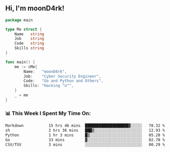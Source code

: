 <h2> Hi, I'm moonD4rk!</h2>

```go
package main

type Me struct {
	Name   string
	Job    string
	Code   string
	Skills string
}

func main() {
	me := &Me{
		Name:   "moonD4rk",
		Job:    "Cyber Security Engineer",
		Code:   "Go and Python and Others",
		Skills: "Hacking ^o^",
	}
	_ = me
}
```

<h3>📊 This Week I Spent My Time On:</h3>
<!-- <img align='right' src="https://github-readme-stats.vercel.app/api?username=moond4rk&show_icons=true&theme=radical", width="300" height="150"> -->

<!--START_SECTION:waka-->

```txt
Markdown           15 hrs 46 mins  ███████████████████▓░░░░░   78.32 %
sh                 2 hrs 36 mins   ███▒░░░░░░░░░░░░░░░░░░░░░   12.93 %
Python             1 hr 3 mins     █▒░░░░░░░░░░░░░░░░░░░░░░░   05.28 %
Go                 33 mins         ▓░░░░░░░░░░░░░░░░░░░░░░░░   02.78 %
CSV/TSV            3 mins          ░░░░░░░░░░░░░░░░░░░░░░░░░   00.29 %
```

<!--END_SECTION:waka-->

